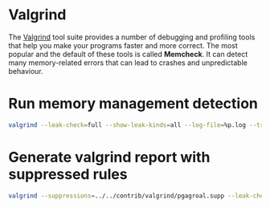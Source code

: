 # Valgrind

The [Valgrind](https://valgrind.org/) tool suite provides a number of debugging and profiling tools that help you make your programs faster and more correct. The most popular and the default of these tools is called **Memcheck**. It can detect many memory-related errors that can lead to crashes and unpredictable behaviour.

# Run memory management detection

``` bash
valgrind --leak-check=full --show-leak-kinds=all --log-file=%p.log --trace-children=yes --track-origins=yes --read-var-info=yes ./pgagroal -c pgagroal.conf -a pgagroal_hba.conf
```

# Generate valgrind report with suppressed rules

``` bash
valgrind --suppressions=../../contrib/valgrind/pgagroal.supp --leak-check=full --show-leak-kinds=all --log-file=%p.log --trace-children=yes --track-origins=yes --read-var-info=yes ./pgagroal -c pgagroal.conf -a pgagroal_hba.conf
```

